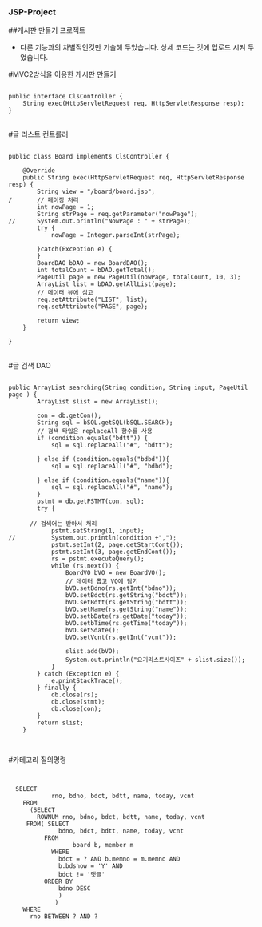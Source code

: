 ### JSP-Project

##게시판 만들기 프로젝트
- 다른 기능과의 차별적인것만 기술해 두었습니다. 상세 코드는 깃에 업로드 시켜 두었습니다.

#MVC2방식을 이용한 게시판 만들기

<pre>
<code>
public interface ClsController {
	String exec(HttpServletRequest req, HttpServletResponse resp);
}
</code>
</pre>


#글 리스트 컨트롤러
<pre>
<code>
public class Board implements ClsController {

	@Override
	public String exec(HttpServletRequest req, HttpServletResponse resp) {
		String view = "/board/board.jsp";
/		// 페이징 처리
		int nowPage = 1;
		String strPage = req.getParameter("nowPage");
//		System.out.println("NowPage : " + strPage);
		try {
			nowPage = Integer.parseInt(strPage);
			
		}catch(Exception e) {
		}
		BoardDAO bDAO = new BoardDAO();
		int totalCount = bDAO.getTotal();
		PageUtil page = new PageUtil(nowPage, totalCount, 10, 3);
		ArrayList<BoardVO> list = bDAO.getAllList(page);
		// 데이터 뷰에 심고
		req.setAttribute("LIST", list);
		req.setAttribute("PAGE", page);
		
		return view;
	}

}
</code>
</pre>

#글 검색 DAO
<pre>
<code>
public ArrayList<BoardVO> searching(String condition, String input, PageUtil page ) {
		ArrayList<BoardVO> slist = new ArrayList<BoardVO>();
		
		con = db.getCon();
		String sql = bSQL.getSQL(bSQL.SEARCH);
		// 검색 타입은 replaceAll 함수를 사용
		if (condition.equals("bdtt")) {
			sql = sql.replaceAll("#", "bdtt");
			
		} else if (condition.equals("bdbd")){
			sql = sql.replaceAll("#", "bdbd");
			
		} else if (condition.equals("name")){
			sql = sql.replaceAll("#", "name");
		}
		pstmt = db.getPSTMT(con, sql);
		try {
			
      // 검색어는 받아서 처리
			pstmt.setString(1, input);
//			System.out.println(condition +",");
			pstmt.setInt(2, page.getStartCont());
			pstmt.setInt(3, page.getEndCont());
			rs = pstmt.executeQuery();
			while (rs.next()) {
				BoardVO bVO = new BoardVO();
				// 데이터 뽑고 VO에 담기
				bVO.setBdno(rs.getInt("bdno"));
				bVO.setBdct(rs.getString("bdct"));
				bVO.setBdtt(rs.getString("bdtt"));
				bVO.setName(rs.getString("name"));
				bVO.setbDate(rs.getDate("today"));
				bVO.setbTime(rs.getTime("today"));
				bVO.setSdate();
				bVO.setVcnt(rs.getInt("vcnt"));
				
				slist.add(bVO);
				System.out.println("요기리스트사이즈" + slist.size());
			}
		} catch (Exception e) {
			e.printStackTrace();
		} finally {
			db.close(rs);
			db.close(stmt);
			db.close(con);
		}
		return slist;
	}
  
  </code>
</pre>

#카테고리 질의명령
<pre>
<code>

  SELECT
			rno, bdno, bdct, bdtt, name, today, vcnt
	FROM 
	  (SELECT
        ROWNUM rno, bdno, bdct, bdtt, name, today, vcnt
     FROM( SELECT
              bdno, bdct, bdtt, name, today, vcnt
          FROM
		          board b, member m
	        WHERE
              bdct = ? AND b.memno = m.memno AND
              b.bdshow = 'Y' AND
              bdct != '댓글'
          ORDER BY
              bdno DESC
              )
             )
    WHERE
      rno BETWEEN ? AND ?
  </code>
</pre>
